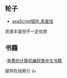 ## 轮子

- [avaScript插件.库查找](http://javascript.ctolib.com/categories/javascript.html)

 资源丰富但不一定优质
 
 
 ## 书籍
 
 -[免费的计算机编程类中文书籍](https://github.com/justjavac/free-programming-books-zh_CN)
 
 提供在线索引  👍
